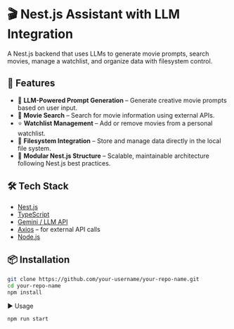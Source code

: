 # 🎬 Nest.js Assistant with LLM Integration

A Nest.js backend that uses LLMs to generate movie prompts, search movies, manage a watchlist, and organize data with filesystem control.

## 🚀 Features

- 🤖 **LLM-Powered Prompt Generation** – Generate creative movie prompts based on user input.
- 🔎 **Movie Search** – Search for movie information using external APIs.
- ⭐ **Watchlist Management** – Add or remove movies from a personal watchlist.
- 📂 **Filesystem Integration** – Store and manage data directly in the local file system.
- 🧱 **Modular Nest.js Structure** – Scalable, maintainable architecture following Nest.js best practices.

## 🛠️ Tech Stack

- [Nest.js](https://nestjs.com/)
- [TypeScript](https://www.typescriptlang.org/)
- [Gemini / LLM API](https://gemini.google.com/gems/view)
- [Axios](https://axios-http.com/) – for external API calls
- [Node.js](https://nodejs.org/)

## 📦 Installation

```bash
git clone https://github.com/your-username/your-repo-name.git
cd your-repo-name
npm install
```

▶️ Usage
```bash
npm run start
```
